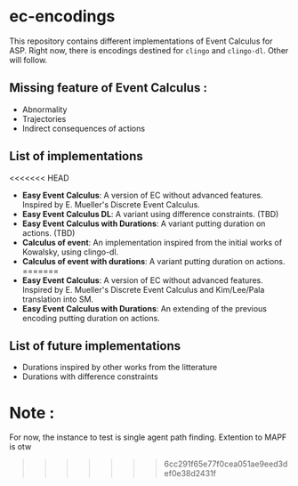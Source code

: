 # ec-encodings

This repository contains different implementations of Event Calculus for ASP.
Right now, there is encodings destined for `clingo` and `clingo-dl`. Other will follow.

## Missing feature of Event Calculus :
* Abnormality
* Trajectories
* Indirect consequences of actions

## List of implementations
<<<<<<< HEAD
* **Easy Event Calculus**: A version of EC without advanced features. Inspired by E. Mueller's Discrete Event Calculus.
* **Easy Event Calculus DL**: A variant using difference constraints. (TBD)
* **Easy Event Calculus with Durations**: A variant putting duration on actions. (TBD)
* **Calculus of event**: An implementation inspired from the initial works of Kowalsky, using clingo-dl.
* **Calculus of event with durations**: A variant putting duration on actions.
=======
* **Easy Event Calculus**: A version of EC without advanced features. Inspired by E. Mueller's Discrete Event Calculus and Kim/Lee/Pala translation into SM.
* **Easy Event Calculus with Durations**: An extending of the previous encoding putting duration on actions.

## List of future implementations
* Durations inspired by other works from the litterature
* Durations with difference constraints

# Note :
For now, the instance to test is single agent path finding. Extention to MAPF is otw
>>>>>>> 6cc291f65e77f0cea051ae9eed3def0e38d2431f
